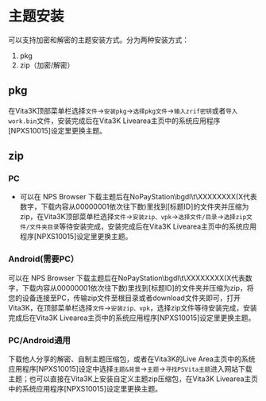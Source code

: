 # 主题安装
可以支持加密和解密的主题安装方式。分为两种安装方式：
1. pkg
2. zip（加密/解密）

## pkg
在Vita3K顶部菜单栏选择`文件`->`安装pkg`->`选择pkg文件`->`输入zrif密钥`或者`导入work.bin`文件，安装完成后在Vita3K Livearea主页中的系统应用程序[NPXS10015]设定里更换主题。

## zip
### PC
- 可以在 NPS Browser 下载主题后在NoPayStation\bgdl\t\XXXXXXXX(X代表数字，下载内容从00000001依次往下数)里找到[标题ID]的文件夹并压缩为zip，在Vita3K顶部菜单栏选择`文件`->`安装zip、vpk`->`选择文件/目录`->`选择zip文件/文件夹目录`等待安装完成，安装完成后在Vita3K Livearea主页中的系统应用程序[NPXS10015]设定里更换主题。

### Android(需要PC）
可以在 NPS Browser 下载主题后在NoPayStation\bgdl\t\XXXXXXXX(X代表数字，下载内容从00000001依次往下数)里找到[标题ID]的文件夹并压缩为zip，将您的设备连接至PC，传输zip文件至根目录或者download文件夹即可，打开Vita3K，在顶部菜单栏选择`文件`->`安装zip、vpk`，选择zip文件等待安装完成，安装完成后在Vita3K Livearea主页中的系统应用程序[NPXS10015]设定里更换主题。

### PC/Android通用
下载他人分享的解密、自制主题压缩包，或者在Vita3K的Live Area主页中的系统应用程序[NPXS10015]设定中选择`主题&背景`->`主题`->`寻找PSVita主题`进入网站下载主题；也可以直接在Vita3K上安装自定义主题zip压缩包，在Vita3K Livearea主页中的系统应用程序[NPXS10015]设定里更换主题。
